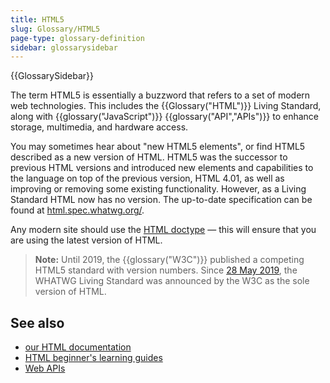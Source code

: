 ```yaml
---
title: HTML5
slug: Glossary/HTML5
page-type: glossary-definition
sidebar: glossarysidebar
---
```


{{GlossarySidebar}}

The term HTML5 is essentially a buzzword that refers to a set of modern web technologies. This includes the {{Glossary("HTML")}} Living Standard, along with {{glossary("JavaScript")}} {{glossary("API","APIs")}} to enhance storage, multimedia, and hardware access.

You may sometimes hear about "new HTML5 elements", or find HTML5 described as a new version of HTML. HTML5 was the successor to previous HTML versions and introduced new elements and capabilities to the language on top of the previous version, HTML 4.01, as well as improving or removing some existing functionality. However, as a Living Standard HTML now has no version. The up-to-date specification can be found at [html.spec.whatwg.org/](https://html.spec.whatwg.org/).

Any modern site should use the [HTML doctype](/en-US/docs/MDN/Writing_guidelines/Writing_style_guide/Code_style_guide/HTML#doctype) — this will ensure that you are using the latest version of HTML.

> **Note:** Until 2019, the {{glossary("W3C")}} published a competing HTML5 standard with version numbers. Since [28 May 2019](https://www.w3.org/blog/news/archives/7753), the WHATWG Living Standard was announced by the W3C as the sole version of HTML.

## See also

- [our HTML documentation](/en-US/docs/Web/HTML)
- [HTML beginner's learning guides](/en-US/docs/Learn/HTML)
- [Web APIs](/en-US/docs/Web/API)
